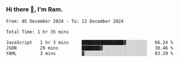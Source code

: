 ### Hi there 👋, I'm Ram.

<!--START_SECTION:waka-->

```txt
From: 05 December 2024 - To: 12 December 2024

Total Time: 1 hr 35 mins

JavaScript   1 hr 3 mins     ████████████████▓░░░░░░░░   66.24 %
JSON         29 mins         ███████▓░░░░░░░░░░░░░░░░░   30.46 %
YAML         3 mins          ▓░░░░░░░░░░░░░░░░░░░░░░░░   03.29 %
```

<!--END_SECTION:waka-->
